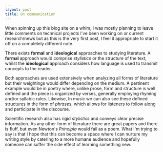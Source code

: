 ```yaml
---
layout: post
title: On communication
---
```


When spinning up this blog site on a whim, I was mostly planning to leave little comments on technical projects I've been working on or current research/news but as this is the very first post, I feel it appropriate to start it off on a completely different note.

There exists **formal** and **ideological** approaches to studying literature. A **formal** approach would comprise *stylistics* or the structure of the text, whilst the **ideological** approach considers how language is used to transmit concepts to the reader.

Both approaches are used extensively when analyzing all forms of literature but their weightings would differ depending on the medium. A pertinent example would be in poetry where, unlike prose, form and structure is well defined and the piece is organized by verses, generally employing rhyming and/or syllabic rules. Likewise, In music we can also see these defined structures in the form of *phrases*, which allows for listeners to follow along and participate in the discourse. 

Scientific research also has rigid *stylistics* and conveys clear precise information. As any other form of literature there are great papers and there is fluff, but even Newton's *Principia* would fail as a poem. What I'm trying to say is that I hope that this can become a space where I can nurture my writing style by catering to a more humane audience and hopefully someone can suffer the side effect of learning something new.